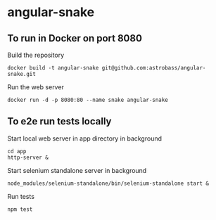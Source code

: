 # angular-snake


## To run in Docker on port 8080

Build the repository
```
docker build -t angular-snake git@github.com:astrobass/angular-snake.git
```

Run the web server
```
docker run -d -p 8080:80 --name snake angular-snake
```

## To e2e run tests locally

Start local web server in app directory in background
```
cd app
http-server &
```

Start selenium standalone server in background
```
node_modules/selenium-standalone/bin/selenium-standalone start &
```

Run tests
```
npm test
```

